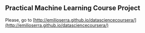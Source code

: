 ## Practical Machine Learning Course Project


Please, go to [http://emilioserra.github.io/datasciencecoursera/](http://emilioserra.github.io/datasciencecoursera/)
